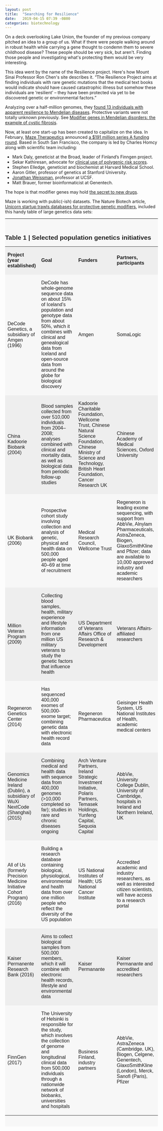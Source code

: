 ```yaml
---
layout: post
title:  "Searching for Resilience"
date:   2019-04-15 07:39 -0800
categories: biotechnology
---
```


On a deck overlooking Lake Union, the founder of my previous company pitched an idea to a group of us. What if there were people walking around in robust health while carrying a gene thought to condemn them to severe childhood disease? These people should be very sick, but aren't. Finding those people and investigating what's protecting them would be very interesting.

This idea went by the name of the Resilience project. Here's how Mount Sinai Professor Ron Chen's site describes it. “The Resilience Project aims at finding individuals with rare genetic mutations that the medical text books would indicate should have caused catastrophic illness but somehow these individuals are ‘resilient’ – they have been protected via yet to be discovered genetic or environmental factors.”

Analyzing over a half-million genomes, they [found 13 individuals with apparent resilience to Mendelian diseases][1]. Protective variants were not totally unknown previously. See [Modifier genes in Mendelian disorders: the example of cystic fibrosis][3].

Now, at least one start-up has been created to capitalize on the idea. In February, [Maze Therapeutics][6] announced [a $191 million series A funding round][2]. Based in South San Francisco, the company is led by Charles Homcy along with scientific team including:

 * Mark Daly, geneticist at the Broad, leader of Finland’s Finngen project.
 * Sekar Kathiresan, advocate for [clinical use of polygenic risk scores][5].
 * Stephen Elledge, geneticist and biochemist at Harvard Medical School.
 * Aaron Gitler, professor of genetics at Stanford University.
 * [Jonathan Weissman][8], professor at UCSF.
 * Matt Brauer, former bioinformaticist at Genentech.

The hope is that modifier genes may hold [the secret to new drugs][7].

Maze is working with public(-ish) datasets. The Nature Biotech article, [Unicorn startup trawls databases for protective genetic modifiers][4], included this handy table of large genetics data sets:

<style>
    .table--striped {
        border-top: 1px solid #000;
        padding: 20px 0;
        background-color: #f7f7f7;
        color: #222;
        border-collapse: collapse;
        border-spacing: 0;
        font-family: Source Sans Pro,arial,helvetica,sans-serif;
    }

    .table--striped tbody tr:nth-of-type(2n+1) {
        background-color: #eee;
    }
</style>
<div class="table table--striped sans-serif">
 <h2 class="table__title sans-serif">Table 1 | Selected population genetics initiatives</h2>
 <div></div>
 <table>
  <tbody>
   <tr>
    <td><p><b>Project (year established)</b></p></td>
    <td><p><b>Goal</b></p></td>
    <td><p><b>Funders</b></p></td>
    <td><p><b>Partners, participants</b></p></td>
   </tr>
   <tr>
    <td><p>DeCode Genetics, a subsidiary of Amgen (1996)</p></td>
    <td><p>DeCode has whole-genome sequence data on about 15% of Iceland’s population and genotype data from about 50%, which it combines with clinical and genealogical data from Iceland and open-source data from around the globe for biological discovery</p></td>
    <td><p>Amgen</p></td>
    <td><p>SomaLogic</p></td>
   </tr>
   <tr>
    <td><p>China Kadoorie Biobank (2004)</p></td>
    <td><p>Blood samples collected from over 510,000 individuals from 2004–2008; analyses combined with clinical and mortality data, as well as biological data from periodic follow-up studies</p></td>
    <td><p>Kadoorie Charitable Foundation, Wellcome Trust, Chinese Natural Science Foundation, Chinese Ministry of Science and Technology, British Heart Foundation, Cancer Research UK</p></td>
    <td><p>Chinese Academy of Medical Sciences, Oxford University</p></td>
   </tr>
   <tr>
    <td><p>UK Biobank (2006)</p></td>
    <td><p>Prospective cohort study involving collection and analysis of genetic, physical and health data on 500,000 people aged 40–69 at time of recruitment</p></td>
    <td><p>Medical Research Council, Wellcome Trust</p></td>
    <td><p>Regeneron is leading exome sequencing, with support from AbbVie, Alnylam Pharmaceuticals, AstraZeneca, Biogen, GlaxoSmithKline and Pfizer; data are available to 10,000 approved industry and academic researchers</p></td>
   </tr>
   <tr>
    <td><p>Million Veteran Program (2009)</p></td>
    <td><p>Collecting blood samples, health, military experience and lifestyle information from one million US military veterans to study the genetic factors that influence health</p></td>
    <td><p>US Department of Veterans Affairs Office of Research &amp; Development</p></td>
    <td><p>Veterans Affairs-affiliated researchers</p></td>
   </tr>
   <tr>
    <td><p>Regeneron Genetics Center (2014)</p></td>
    <td><p>Has sequenced 400,000 exomes of 500,000-exome target; combining genetic data with electronic health record data</p></td>
    <td><p>Regeneron Pharmaceutica</p></td>
    <td><p>Geisinger Health System, US National Institutes of Health, academic medical centers</p></td>
   </tr>
   <tr>
    <td><p>Genomics Medicine Ireland (Dublin), a subsidiary of WuXi NextCode (Shanghai) (2015)</p></td>
    <td><p>Combining medical and health data with sequence data from 400,000 genomes (&gt;10,000 completed so far); studies in rare and chronic diseases ongoing</p></td>
    <td><p>Arch Venture Partners, Ireland Strategic Investment Initiative, Polaris Partners, Temasek Holdings, Yunfeng Capital, Sequoia Capital</p></td>
    <td><p>AbbVie, University College Dublin, University of Cambridge, hospitals in Ireland and Northern Ireland, UK</p></td>
   </tr>
   <tr>
    <td><p>All of Us (formerly Precision Medicine Initiative Cohort Program) (2016)</p></td>
    <td><p>Building a research database containing biological, physiological, environmental and health data from over one million people who reflect the diversity of the US population</p></td>
    <td><p>US National Institutes of Health; US National Cancer Institute</p></td>
    <td><p>Accredited academic and industry researchers, as well as interested citizen scientists, will have access to a research portal</p></td>
   </tr>
   <tr>
    <td><p>Kaiser Permanente Research Bank (2016)</p></td>
    <td><p>Aims to collect biological samples from 500,000 members, which it will combine with electronic health records, lifestyle and environmental data</p></td>
    <td><p>Kaiser Permanante</p></td>
    <td><p>Kaiser Permanante and accredited researchers</p></td>
   </tr>
   <tr>
    <td><p>FinnGen (2017)</p></td>
    <td><p>The University of Helsinki is responsible for the study, which involves the collection of genome and longitudinal clinical data from 500,000 individuals through a nationwide network of biobanks, universities and hospitals</p></td>
    <td><p>Business Finland, industry partners</p></td>
    <td><p>AbbVie, AstraZeneca (Cambridge, UK), Biogen, Celgene, Genentech, GlaxoSmithKline (London), Merck, Sanofi (Paris), Pfizer</p></td>
   </tr>
  </tbody>
 </table>
</div>




[1]: https://www.nature.com/articles/nbt.3514
[2]: https://xconomy.com/san-francisco/2019/02/28/with-191m-haul-maze-launches-to-tackle-genetic-diseases/
[3]: https://www.ncbi.nlm.nih.gov/pmc/articles/PMC3040597/
[4]: https://www.nature.com/articles/d41587-019-00010-x
[5]: https://www.nature.com/articles/s41588-018-0183-z
[6]: https://mazetx.com/
[7]: https://www.technologyreview.com/s/613046/maze-therapeutics-genes-outwit-disease-offer-clues-to-new-drugs/
[8]: https://bms.ucsf.edu/faculty/jonathan-weissman-phd

